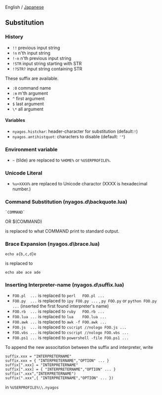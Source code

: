 English / [Japanese](./06-Substitution_ja.md)

## Substitution

### History

* `!!` previous input string
* `!n` n'th input string
* `!-n` n'th previous input string
* `!STR` input string starting with STR
* `!?STR?` input string containing STR

These suffix are available.

* `:0` command name
* `:m` m'th argument
* `^` first argument
* `$` last argument
* `\*` all argument

#### Variables

* `nyagos.histchar`: header-character for substitution (default:`!`)
* `nyagos.antihistquot`: characters to disable (default: `'"`)

### Environment variable

* `~` (tilde) are replaced to `%HOME%` or `%USERPROFILE%`.

### Unicode Literal

* `%u+XXXX%` are replaced to Unicode charactor (XXXX is hexadecimal number.)

### Command Substitution (nyagos.d\backquote.lua)

    `COMMAND`
  OR
    $(COMMAND)

is replaced to what COMMAND print to standard output.

### Brace Expansion (nyagos.d\brace.lua)

    echo a{b,c,d}e

is replaced to

    echo abe ace ade

### Inserting Interpreter-name (nyagos.d\suffix.lua)

- `FOO.pl  ...` is replaced to `perl   FOO.pl ...`
- `FOO.py  ...` is replaced to `ipy FOO.py ...` , `py FOO.py` or `python FOO.py ...` (inserted the first found interpreter's name)
- `FOO.rb  ...` is replaced to `ruby   FOO.rb ...`
- `FOO.lua ...` is replaced to `lua    FOO.lua ...`
- `FOO.awk ...` is replaced to `awk -f FOO.awk ...`
- `FOO.js  ...` is replaced to `cscript //nologo FOO.js ...`
- `FOO.vbs ...` is replaced to `cscript //nologo FOO.vbs ...`
- `FOO.ps1 ...` is replaced to `powershell -file FOO.ps1 ...`

To append the new associtation between the suffix and interpreter,
write

    suffix.xxx = "INTERPRETERNAME"
    suffix.xxx = { "INTERPRETERNAME","OPTION" ... }
    suffix[".xxx] = "INTERPRETERNAME"
    suffix[".xxx] = { "INTERPRETERNAME","OPTION" ... }
    suffix(".xxx","INTERPRETERNAME")
    suffix(".xxx",{ "INTERPRETERNAME","OPTION" ... })

in `%USERPROFILE%\\.nyagos`
